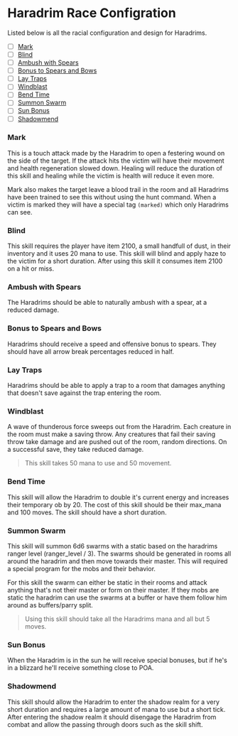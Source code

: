 # Haradrim Race Configration

Listed below is all the racial configuration and design for Haradrims.
* [ ] [Mark](#mark)
* [ ] [Blind](#blind)
* [ ] [Ambush with Spears](#ambush-with-spears)
* [ ] [Bonus to Spears and Bows](#bonus-to-spears-and-bows)
* [ ] [Lay Traps](#lay-traps)
* [ ] [Windblast](#windblast)
* [ ] [Bend Time](#bend-time)
* [ ] [Summon Swarm](#summon-swarm)
* [ ] [Sun Bonus](#sun-bonus)
* [ ] [Shadowmend](#shadowmend)

### Mark
This is a touch attack made by the Haradrim to open a festering wound on the side of the target. If the attack hits the victim will have their movement and health regeneration slowed down. Healing will reduce the duration of this skill and healing while the victim is health will reduce it even more.

Mark also makes the target leave a blood trail in the room and all Haradrims have been trained to see this without using the hunt command. When a victim is marked they will have a special tag ``(marked)`` which only Haradrims can see.

### Blind
This skill requires the player have item 2100, a small handfull of dust, in their inventory and it uses 20 mana to use. This skill will blind and apply haze to the victim for a short duration. After using this skill it consumes item 2100 on a hit or miss.

### Ambush with Spears
The Haradrims should be able to naturally ambush with a spear, at a reduced damage.

### Bonus to Spears and Bows
Haradrims should receive a speed and offensive bonus to spears. They should have all arrow break percentages reduced in half.

### Lay Traps
Haradrims should be able to apply a trap to a room that damages anything that doesn't save against the trap entering the room.

### Windblast
A wave of thunderous force sweeps out from the Haradrim. Each creature in the room must make a saving throw. Any creatures that fail their saving throw take damage and are pushed out of the room, random directions. On a successful save, they take reduced damage. 

>This skill takes 50 mana to use and 50 movement.

### Bend Time
This skill will allow the Haradrim to double it's current energy and increases their temporary ob by 20. The cost of this skill should be their max_mana and 100 moves. The skill should have a short duration.

### Summon Swarm
This skill will summon 6d6 swarms with a static based on the haradrims ranger level (ranger_level / 3). The swarms should be generated in rooms all around the haradrim and then move towards their master. This will required a special program for the mobs and their behavior.

For this skill the swarm can either be static in their rooms and attack anything that's not their master or form on their master. If they mobs are static the haradrim can use the swarms at a buffer or have them follow him around as buffers/parry split.

>Using this skill should take all the Haradrims mana and all but 5 moves.
### Sun Bonus
When the Haradrim is in the sun he will receive special bonuses, but if he's in a blizzard he'll receive something close to POA.

### Shadowmend
This skill should allow the Haradrim to enter the shadow realm for a very short duration and requires a large amount of mana to use but a short tick. After entering the shadow realm it should disengage the Haradrim from combat and allow the passing through doors such as the skill shift.